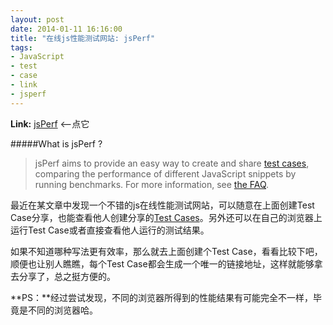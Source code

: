 ```yaml
---
layout: post
date: 2014-01-11 16:16:00
title: "在线js性能测试网站: jsPerf"
tags:
- JavaScript
- test
- case
- link
- jsperf
---
```


**Link:** [jsPerf][] <--点它

#####What is jsPerf ?

>jsPerf aims to provide an easy way to create and share [test cases][browse], comparing the performance of different JavaScript snippets by running benchmarks. For more information, see [the FAQ](http://jsperf.com/faq "Frequently asked questions").

最近在某文章中发现一个不错的js在线性能测试网站，可以随意在上面创建Test Case分享，也能查看他人创建分享的[Test Cases][browse]。另外还可以在自己的浏览器上运行Test Case或者直接查看他人运行的测试结果。

如果不知道哪种写法更有效率，那么就去上面创建个Test Case，看看比较下吧，顺便也让别人瞧瞧，每个Test Case都会生成一个唯一的链接地址，这样就能够拿去分享了，总之挺方便的。

**PS：**经过尝试发现，不同的浏览器所得到的性能结果有可能完全不一样，毕竟是不同的浏览器哈。


[jsPerf]: http://jsperf.com/ "JavaScript performance playground"
[browse]: http://jsperf.com/browse "View some examples by browsing the jsPerf test cases"